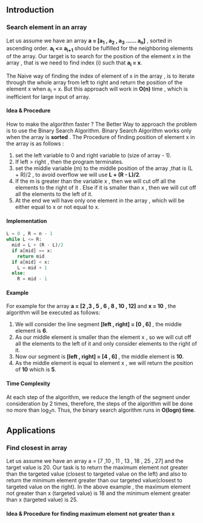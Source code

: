 ## Introduction

### Search element in an array

Let us assume we have an array **a = [a<sub>1</sub> , a<sub>2</sub> , a<sub>3</sub> ...... a<sub>n</sub>]** , sorted in ascending order. **a<sub>i</sub> <= a<sub>i+1</sub>** should be fulfilled for the neighboring elements of the array. Our target is to search for the position of the element x in the array , that is we need to find index (i) such that **a<sub>i</sub> = x**.
<br/>

The Naive way of finding the index of element of x in the array , is to iterate through the whole array from left to right and return the position of the  element x when a<sub>i</sub> = x. But this approach will work in **O(n)** time , which is inefficient for large input of array. 

#### Idea & Procedure
How to make the algorithm faster ? The Better Way to approach the problem is to use the Binary Search Algorithm.  Binary Search Algorithm works only when the array is **sorted** . The Procedure of finding position of element x in the array is as follows :

1. set the left variable to 0 and right variable to (size of array - 1).
2. If left > right , then the program terminates.
3. set the middle variable (m)  to the middle position of the array ,that is (L + R)/2 , to avoid overflow we will use **L + (R - L)/2**.
4. If the m is greater than the variable x , then we will cut off all the elements to the right of it . Else if it is smaller than x , then we will cut off all the elements to the left of it.
5. At the end we will have only one element in the array , which will be either equal to x or not equal to x.

#### Implementation
```Python
L = 0 , R = n - 1
while L <= R:
  mid = L + (R - L)/2
  if a[mid] == x:
    return mid
  if a[mid] < x:
    L = mid + 1
  else:
    R = mid - 1
```

#### Example
For example for the array **a = [2 ,3 , 5 , 6 , 8 , 10 , 12]**  and **x = 10** , the algorithm will be executed as follows:
1. We will consider the line segment **[left , right] = [0 , 6]** , the middle element is **6**.
2. As our middle element is smaller than the element x , so we will cut off all the elements to the left of it and only consider elements to the right of it.
3. Now our segment is **[left , right] = [4 , 6]** , the middle element is **10**.
4. As the middle element is equal to element x , we will return the position of **10** which is **5**.

#### Time Complexity
At each step of the algorithm, we reduce the length of the segment under consideration by 2 times, therefore, the steps of the algorithm will be done no more than log<sub>2</sub>n. Thus, the binary search algorithm  runs in **O(logn) time**.
 
## Applications

### Find closest in array
Let us assume we have an array a = [7 ,10 , 11 , 13 , 18 , 25 , 27] and the target value is 20. Our task is to  return the maximum element not greater than the targeted value (closest to targeted value  on the left) and also to return the minimum element greater than our targeted value(closest to targeted value on the right). In the above example , the maximum element not greater than x (targeted value) is 18 and the minimum element greater than x (targeted value) is 25.  



#### Idea & Procedure for finding maximum element not greater than x 









